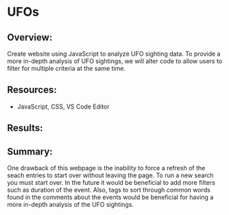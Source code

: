# UFOs
## Overview:
Create website using JavaScript to analyze UFO sighting data. To provide a more in-depth analysis of UFO sightings, we will alter code to allow users to filter for multiple criteria at the same time. 

## Resources:
  - JavaScript, CSS, VS Code Editor
  
## Results:



## Summary:
One drawback of this webpage is the inability to force a refresh of the seach entries to start over without leaving the page. To run a new search you must start over. In the future it would be beneficial to add more filters such as duration of the event. Also, tags to sort through common words found in the comments about the events would be beneficial for having a more in-depth analysis of the UFO sightings. 
